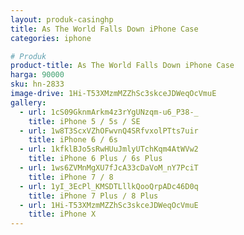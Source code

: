```yaml
---
layout: produk-casinghp
title: As The World Falls Down iPhone Case
categories: iphone

# Produk
product-title: As The World Falls Down iPhone Case
harga: 90000
sku: hn-2833
image-drive: 1Hi-T53XMzmMZZhSc3skceJDWeqOcVmuE
gallery:
  - url: 1cS09GknmArkm4z3rYgUNzqm-u6_P38-_
    title: iPhone 5 / 5s / SE
  - url: 1w8T3ScxVZhOFwvnQ4SRfvxolPTts7uir
    title: iPhone 6 / 6s
  - url: 1kfklBJo5sRwHUuJmlyUTchKqm4AtWVw2
    title: iPhone 6 Plus / 6s Plus
  - url: 1ws6ZVMnMgXU7fJcA33cDaVoM_nY7PciT
    title: iPhone 7 / 8
  - url: 1yI_3EcPl_KMSDTLllkQooQrpADc46D0q
    title: iPhone 7 Plus / 8 Plus
  - url: 1Hi-T53XMzmMZZhSc3skceJDWeqOcVmuE
    title: iPhone X
---
```

